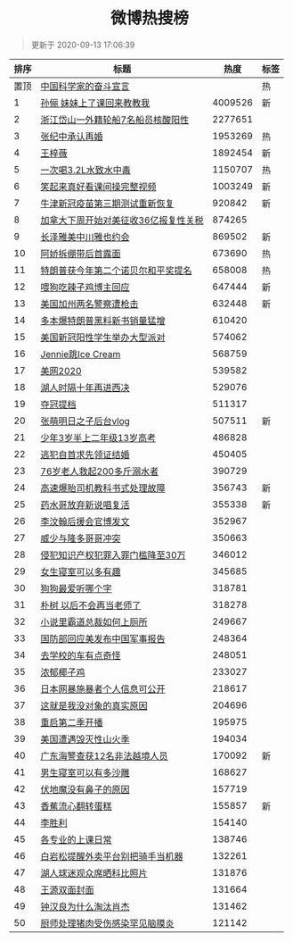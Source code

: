 <h1 align="center">微博热搜榜</h1>

> 更新于 2020-09-13 17:06:39

| 排序 | 标题                                                                                                                                                                                                                                            | 热度    | 标签 |
| ---- | ----------------------------------------------------------------------------------------------------------------------------------------------------------------------------------------------------------------------------------------------- | ------- | ---- |
| 置顶 | [中国科学家的奋斗宣言](https://s.weibo.com/weibo?q=%23%E4%B8%AD%E5%9B%BD%E7%A7%91%E5%AD%A6%E5%AE%B6%E7%9A%84%E5%A5%8B%E6%96%97%E5%AE%A3%E8%A8%80%23&Refer=new_time)                                                                             |         | 热   |
| 1    | [孙俪 妹妹上了课回来教教我](https://s.weibo.com/weibo?q=%E5%AD%99%E4%BF%AA%20%E5%A6%B9%E5%A6%B9%E4%B8%8A%E4%BA%86%E8%AF%BE%E5%9B%9E%E6%9D%A5%E6%95%99%E6%95%99%E6%88%91&Refer=top)                                                              | 4009526 | 新   |
| 2    | [浙江岱山一外籍轮船7名船员核酸阳性](https://s.weibo.com/weibo?q=%23%E6%B5%99%E6%B1%9F%E5%B2%B1%E5%B1%B1%E4%B8%80%E5%A4%96%E7%B1%8D%E8%BD%AE%E8%88%B97%E5%90%8D%E8%88%B9%E5%91%98%E6%A0%B8%E9%85%B8%E9%98%B3%E6%80%A7%23&Refer=top)              | 2277651 |      |
| 3    | [张纪中承认再婚](https://s.weibo.com/weibo?q=%23%E5%BC%A0%E7%BA%AA%E4%B8%AD%E6%89%BF%E8%AE%A4%E5%86%8D%E5%A9%9A%23&Refer=top)                                                                                                                   | 1953269 | 热   |
| 4    | [王梓薇](https://s.weibo.com/weibo?q=%E7%8E%8B%E6%A2%93%E8%96%87&Refer=top)                                                                                                                                                                     | 1892454 | 新   |
| 5    | [一次喝3.2L水致水中毒](https://s.weibo.com/weibo?q=%23%E4%B8%80%E6%AC%A1%E5%96%9D3.2L%E6%B0%B4%E8%87%B4%E6%B0%B4%E4%B8%AD%E6%AF%92%23&Refer=top)                                                                                                | 1150707 | 热   |
| 6    | [笑起来真好看课间操完整视频](https://s.weibo.com/weibo?q=%23%E7%AC%91%E8%B5%B7%E6%9D%A5%E7%9C%9F%E5%A5%BD%E7%9C%8B%E8%AF%BE%E9%97%B4%E6%93%8D%E5%AE%8C%E6%95%B4%E8%A7%86%E9%A2%91%23&Refer=top)                                                 | 1003249 | 新   |
| 7    | [牛津新冠疫苗第三期测试重新恢复](https://s.weibo.com/weibo?q=%23%E7%89%9B%E6%B4%A5%E6%96%B0%E5%86%A0%E7%96%AB%E8%8B%97%E7%AC%AC%E4%B8%89%E6%9C%9F%E6%B5%8B%E8%AF%95%E9%87%8D%E6%96%B0%E6%81%A2%E5%A4%8D%23&Refer=top)                           | 920842  | 新   |
| 8    | [加拿大下周开始对美征收36亿报复性关税](https://s.weibo.com/weibo?q=%23%E5%8A%A0%E6%8B%BF%E5%A4%A7%E4%B8%8B%E5%91%A8%E5%BC%80%E5%A7%8B%E5%AF%B9%E7%BE%8E%E5%BE%81%E6%94%B636%E4%BA%BF%E6%8A%A5%E5%A4%8D%E6%80%A7%E5%85%B3%E7%A8%8E%23&Refer=top) | 874265  |      |
| 9    | [长泽雅美中川雅也约会](https://s.weibo.com/weibo?q=%23%E9%95%BF%E6%B3%BD%E9%9B%85%E7%BE%8E%E4%B8%AD%E5%B7%9D%E9%9B%85%E4%B9%9F%E7%BA%A6%E4%BC%9A%23&Refer=top)                                                                                  | 869502  | 新   |
| 10   | [阿娇拆绷带后首露面](https://s.weibo.com/weibo?q=%23%E9%98%BF%E5%A8%87%E6%8B%86%E7%BB%B7%E5%B8%A6%E5%90%8E%E9%A6%96%E9%9C%B2%E9%9D%A2%23&Refer=top)                                                                                             | 673690  | 热   |
| 11   | [特朗普获今年第二个诺贝尔和平奖提名](https://s.weibo.com/weibo?q=%23%E7%89%B9%E6%9C%97%E6%99%AE%E8%8E%B7%E4%BB%8A%E5%B9%B4%E7%AC%AC%E4%BA%8C%E4%B8%AA%E8%AF%BA%E8%B4%9D%E5%B0%94%E5%92%8C%E5%B9%B3%E5%A5%96%E6%8F%90%E5%90%8D%23&Refer=top)     | 658008  | 热   |
| 12   | [喂狗吃辣子鸡博主回应](https://s.weibo.com/weibo?q=%E5%96%82%E7%8B%97%E5%90%83%E8%BE%A3%E5%AD%90%E9%B8%A1%E5%8D%9A%E4%B8%BB%E5%9B%9E%E5%BA%94&Refer=top)                                                                                        | 647444  | 新   |
| 13   | [美国加州两名警察遭枪击](https://s.weibo.com/weibo?q=%23%E7%BE%8E%E5%9B%BD%E5%8A%A0%E5%B7%9E%E4%B8%A4%E5%90%8D%E8%AD%A6%E5%AF%9F%E9%81%AD%E6%9E%AA%E5%87%BB%23&Refer=top)                                                                       | 632448  | 新   |
| 14   | [多本爆特朗普黑料新书销量猛增](https://s.weibo.com/weibo?q=%23%E5%A4%9A%E6%9C%AC%E7%88%86%E7%89%B9%E6%9C%97%E6%99%AE%E9%BB%91%E6%96%99%E6%96%B0%E4%B9%A6%E9%94%80%E9%87%8F%E7%8C%9B%E5%A2%9E%23&Refer=top)                                      | 610420  |      |
| 15   | [美国新冠阳性学生举办大型派对](https://s.weibo.com/weibo?q=%23%E7%BE%8E%E5%9B%BD%E6%96%B0%E5%86%A0%E9%98%B3%E6%80%A7%E5%AD%A6%E7%94%9F%E4%B8%BE%E5%8A%9E%E5%A4%A7%E5%9E%8B%E6%B4%BE%E5%AF%B9%23&Refer=top)                                      | 574062  |      |
| 16   | [Jennie跳Ice Cream](https://s.weibo.com/weibo?q=Jennie%E8%B7%B3Ice%20Cream&Refer=top)                                                                                                                                                           | 568759  |      |
| 17   | [美网2020](https://s.weibo.com/weibo?q=%23%E7%BE%8E%E7%BD%912020%23&Refer=top)                                                                                                                                                                  | 539582  |      |
| 18   | [湖人时隔十年再进西决](https://s.weibo.com/weibo?q=%23%E6%B9%96%E4%BA%BA%E6%97%B6%E9%9A%94%E5%8D%81%E5%B9%B4%E5%86%8D%E8%BF%9B%E8%A5%BF%E5%86%B3%23&Refer=top)                                                                                  | 529076  |      |
| 19   | [夺冠提档](https://s.weibo.com/weibo?q=%23%E5%A4%BA%E5%86%A0%E6%8F%90%E6%A1%A3%23&Refer=top)                                                                                                                                                    | 511317  |      |
| 20   | [张萌明日之子后台vlog](https://s.weibo.com/weibo?q=%23%E5%BC%A0%E8%90%8C%E6%98%8E%E6%97%A5%E4%B9%8B%E5%AD%90%E5%90%8E%E5%8F%B0vlog%23&Refer=top)                                                                                                | 507511  | 新   |
| 21   | [少年3岁半上二年级13岁高考](https://s.weibo.com/weibo?q=%23%E5%B0%91%E5%B9%B43%E5%B2%81%E5%8D%8A%E4%B8%8A%E4%BA%8C%E5%B9%B4%E7%BA%A713%E5%B2%81%E9%AB%98%E8%80%83%23&Refer=top)                                                                 | 486828  |      |
| 22   | [逃犯自首求先领证结婚](https://s.weibo.com/weibo?q=%23%E9%80%83%E7%8A%AF%E8%87%AA%E9%A6%96%E6%B1%82%E5%85%88%E9%A2%86%E8%AF%81%E7%BB%93%E5%A9%9A%23&Refer=top)                                                                                  | 450405  |      |
| 23   | [76岁老人救起200多斤溺水者](https://s.weibo.com/weibo?q=%2376%E5%B2%81%E8%80%81%E4%BA%BA%E6%95%91%E8%B5%B7200%E5%A4%9A%E6%96%A4%E6%BA%BA%E6%B0%B4%E8%80%85%23&Refer=top)                                                                        | 390729  |      |
| 24   | [高速爆胎司机教科书式处理故障](https://s.weibo.com/weibo?q=%E9%AB%98%E9%80%9F%E7%88%86%E8%83%8E%E5%8F%B8%E6%9C%BA%E6%95%99%E7%A7%91%E4%B9%A6%E5%BC%8F%E5%A4%84%E7%90%86%E6%95%85%E9%9A%9C&Refer=top)                                            | 356743  | 新   |
| 25   | [药水哥放弃新说唱复活](https://s.weibo.com/weibo?q=%E8%8D%AF%E6%B0%B4%E5%93%A5%E6%94%BE%E5%BC%83%E6%96%B0%E8%AF%B4%E5%94%B1%E5%A4%8D%E6%B4%BB&Refer=top)                                                                                        | 355338  | 新   |
| 26   | [李汶翰后援会官博发文](https://s.weibo.com/weibo?q=%23%E6%9D%8E%E6%B1%B6%E7%BF%B0%E5%90%8E%E6%8F%B4%E4%BC%9A%E5%AE%98%E5%8D%9A%E5%8F%91%E6%96%87%23&Refer=top)                                                                                  | 352967  |      |
| 27   | [威少与隆多哥哥冲突](https://s.weibo.com/weibo?q=%E5%A8%81%E5%B0%91%E4%B8%8E%E9%9A%86%E5%A4%9A%E5%93%A5%E5%93%A5%E5%86%B2%E7%AA%81&Refer=top)                                                                                                   | 350663  |      |
| 28   | [侵犯知识产权犯罪入罪门槛降至30万](https://s.weibo.com/weibo?q=%E4%BE%B5%E7%8A%AF%E7%9F%A5%E8%AF%86%E4%BA%A7%E6%9D%83%E7%8A%AF%E7%BD%AA%E5%85%A5%E7%BD%AA%E9%97%A8%E6%A7%9B%E9%99%8D%E8%87%B330%E4%B8%87&Refer=top)                             | 346012  |      |
| 29   | [女生寝室可以多有趣](https://s.weibo.com/weibo?q=%23%E5%A5%B3%E7%94%9F%E5%AF%9D%E5%AE%A4%E5%8F%AF%E4%BB%A5%E5%A4%9A%E6%9C%89%E8%B6%A3%23&Refer=top)                                                                                             | 345685  |      |
| 30   | [狗狗最爱听哪个字](https://s.weibo.com/weibo?q=%23%E7%8B%97%E7%8B%97%E6%9C%80%E7%88%B1%E5%90%AC%E5%93%AA%E4%B8%AA%E5%AD%97%23&Refer=top)                                                                                                        | 318781  |      |
| 31   | [朴树 以后不会再当老师了](https://s.weibo.com/weibo?q=%E6%9C%B4%E6%A0%91%20%E4%BB%A5%E5%90%8E%E4%B8%8D%E4%BC%9A%E5%86%8D%E5%BD%93%E8%80%81%E5%B8%88%E4%BA%86&Refer=top)                                                                         | 318278  |      |
| 32   | [小说里霸道总裁如何上厕所](https://s.weibo.com/weibo?q=%23%E5%B0%8F%E8%AF%B4%E9%87%8C%E9%9C%B8%E9%81%93%E6%80%BB%E8%A3%81%E5%A6%82%E4%BD%95%E4%B8%8A%E5%8E%95%E6%89%80%23&Refer=top)                                                            | 249667  |      |
| 33   | [国防部回应美发布中国军事报告](https://s.weibo.com/weibo?q=%23%E5%9B%BD%E9%98%B2%E9%83%A8%E5%9B%9E%E5%BA%94%E7%BE%8E%E5%8F%91%E5%B8%83%E4%B8%AD%E5%9B%BD%E5%86%9B%E4%BA%8B%E6%8A%A5%E5%91%8A%23&Refer=top)                                      | 248364  |      |
| 34   | [去学校的车有点奇怪](https://s.weibo.com/weibo?q=%23%E5%8E%BB%E5%AD%A6%E6%A0%A1%E7%9A%84%E8%BD%A6%E6%9C%89%E7%82%B9%E5%A5%87%E6%80%AA%23&Refer=top)                                                                                             | 248051  |      |
| 35   | [浓郁椰子鸡](https://s.weibo.com/weibo?q=%23%E6%B5%93%E9%83%81%E6%A4%B0%E5%AD%90%E9%B8%A1%23&Refer=top)                                                                                                                                         | 233027  |      |
| 36   | [日本网暴施暴者个人信息可公开](https://s.weibo.com/weibo?q=%23%E6%97%A5%E6%9C%AC%E7%BD%91%E6%9A%B4%E6%96%BD%E6%9A%B4%E8%80%85%E4%B8%AA%E4%BA%BA%E4%BF%A1%E6%81%AF%E5%8F%AF%E5%85%AC%E5%BC%80%23&Refer=top)                                      | 218617  |      |
| 37   | [这就是我没对象的真实原因](https://s.weibo.com/weibo?q=%23%E8%BF%99%E5%B0%B1%E6%98%AF%E6%88%91%E6%B2%A1%E5%AF%B9%E8%B1%A1%E7%9A%84%E7%9C%9F%E5%AE%9E%E5%8E%9F%E5%9B%A0%23&Refer=top)                                                            | 204696  |      |
| 38   | [重启第二季开播](https://s.weibo.com/weibo?q=%23%E9%87%8D%E5%90%AF%E7%AC%AC%E4%BA%8C%E5%AD%A3%E5%BC%80%E6%92%AD%23&Refer=top)                                                                                                                   | 195975  |      |
| 39   | [美国遭遇毁灭性山火季](https://s.weibo.com/weibo?q=%23%E7%BE%8E%E5%9B%BD%E9%81%AD%E9%81%87%E6%AF%81%E7%81%AD%E6%80%A7%E5%B1%B1%E7%81%AB%E5%AD%A3%23&Refer=top)                                                                                  | 194034  |      |
| 40   | [广东海警查获12名非法越境人员](https://s.weibo.com/weibo?q=%E5%B9%BF%E4%B8%9C%E6%B5%B7%E8%AD%A6%E6%9F%A5%E8%8E%B712%E5%90%8D%E9%9D%9E%E6%B3%95%E8%B6%8A%E5%A2%83%E4%BA%BA%E5%91%98&Refer=top)                                                   | 170092  | 新   |
| 41   | [男生寝室可以有多沙雕](https://s.weibo.com/weibo?q=%23%E7%94%B7%E7%94%9F%E5%AF%9D%E5%AE%A4%E5%8F%AF%E4%BB%A5%E6%9C%89%E5%A4%9A%E6%B2%99%E9%9B%95%23&Refer=top)                                                                                  | 168627  |      |
| 42   | [伏地魔没有鼻子的原因](https://s.weibo.com/weibo?q=%23%E4%BC%8F%E5%9C%B0%E9%AD%94%E6%B2%A1%E6%9C%89%E9%BC%BB%E5%AD%90%E7%9A%84%E5%8E%9F%E5%9B%A0%23&Refer=top)                                                                                  | 157719  |      |
| 43   | [香蕉流心翻转蛋糕](https://s.weibo.com/weibo?q=%23%E9%A6%99%E8%95%89%E6%B5%81%E5%BF%83%E7%BF%BB%E8%BD%AC%E8%9B%8B%E7%B3%95%23&Refer=top)                                                                                                        | 155857  | 新   |
| 44   | [李胜利](https://s.weibo.com/weibo?q=%E6%9D%8E%E8%83%9C%E5%88%A9&Refer=top)                                                                                                                                                                     | 154140  |      |
| 45   | [各专业的上课日常](https://s.weibo.com/weibo?q=%23%E5%90%84%E4%B8%93%E4%B8%9A%E7%9A%84%E4%B8%8A%E8%AF%BE%E6%97%A5%E5%B8%B8%23&Refer=top)                                                                                                        | 138746  |      |
| 46   | [白岩松提醒外卖平台别把骑手当机器](https://s.weibo.com/weibo?q=%23%E7%99%BD%E5%B2%A9%E6%9D%BE%E6%8F%90%E9%86%92%E5%A4%96%E5%8D%96%E5%B9%B3%E5%8F%B0%E5%88%AB%E6%8A%8A%E9%AA%91%E6%89%8B%E5%BD%93%E6%9C%BA%E5%99%A8%23&Refer=top)                | 132261  |      |
| 47   | [湖人球迷观众席晒科比照片](https://s.weibo.com/weibo?q=%23%E6%B9%96%E4%BA%BA%E7%90%83%E8%BF%B7%E8%A7%82%E4%BC%97%E5%B8%AD%E6%99%92%E7%A7%91%E6%AF%94%E7%85%A7%E7%89%87%23&Refer=top)                                                            | 131876  |      |
| 48   | [王源双面封面](https://s.weibo.com/weibo?q=%23%E7%8E%8B%E6%BA%90%E5%8F%8C%E9%9D%A2%E5%B0%81%E9%9D%A2%23&Refer=top)                                                                                                                              | 131664  |      |
| 49   | [钟汉良为什么淘汰肖杰](https://s.weibo.com/weibo?q=%23%E9%92%9F%E6%B1%89%E8%89%AF%E4%B8%BA%E4%BB%80%E4%B9%88%E6%B7%98%E6%B1%B0%E8%82%96%E6%9D%B0%23&Refer=top)                                                                                  | 131462  |      |
| 50   | [厨师处理猪肉受伤感染罕见脑膜炎](https://s.weibo.com/weibo?q=%23%E5%8E%A8%E5%B8%88%E5%A4%84%E7%90%86%E7%8C%AA%E8%82%89%E5%8F%97%E4%BC%A4%E6%84%9F%E6%9F%93%E7%BD%95%E8%A7%81%E8%84%91%E8%86%9C%E7%82%8E%23&Refer=top)                           | 121142  |      |